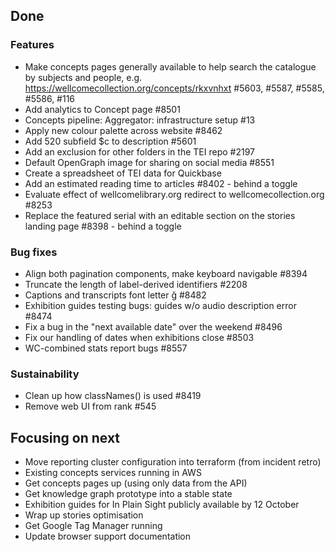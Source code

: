 ## Done

### Features
- Make concepts pages generally available to help search the catalogue by subjects and people, e.g. https://wellcomecollection.org/concepts/rkxvnhxt #5603, #5587, #5585, #5586, #116 
- Add analytics to Concept page #8501 
- Concepts pipeline: Aggregator: infrastructure setup #13
- Apply new colour palette across website #8462
- Add 520 subfield $c to description #5601
- Add an exclusion for other folders in the TEI repo #2197
- Default OpenGraph image for sharing on social media #8551
- Create a spreadsheet of TEI data for Quickbase
- Add an estimated reading time to articles #8402 - behind a toggle
- Evaluate effect of wellcomelibrary.org redirect to wellcomecollection.org #8253
- Replace the featured serial with an editable section on the stories landing page #8398 - behind a toggle

### Bug fixes
- Align both pagination components, make keyboard navigable #8394
- Truncate the length of label-derived identifiers #2208
- Captions and transcripts font letter ğ #8482
- Exhibition guides testing bugs: guides w/o audio description error #8474
- Fix a bug in the "next available date" over the weekend #8496
- Fix our handling of dates when exhibitions close #8503
- WC-combined stats report bugs #8557

### Sustainability
- Clean up how classNames() is used #8419 
- Remove web UI from rank #545


## Focusing on next
- Move reporting cluster configuration into terraform (from incident retro)
- Existing concepts services running in AWS
- Get concepts pages up (using only data from the API)
- Get knowledge graph prototype into a stable state
- Exhibition guides for In Plain Sight publicly available by 12 October
- Wrap up stories optimisation
- Get Google Tag Manager running
- Update browser support documentation

